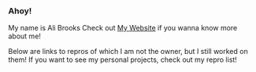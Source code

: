 ### Ahoy!

My name is Ali Brooks
Check out <a href="https://abrookst.github.io/">My Website</a> if you wanna know more about me!

Below are links to repros of which I am not the owner, but I still worked on them! If you want to see my personal projects, check out my repro list!
